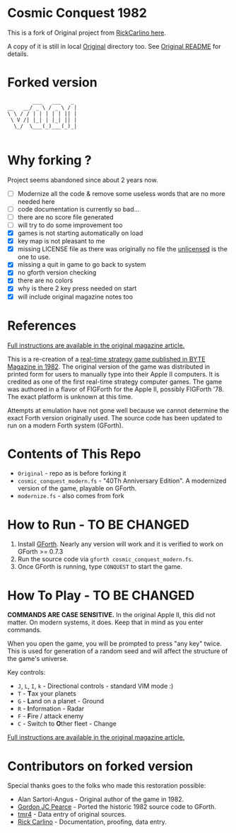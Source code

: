 # Cosmic Conquest 1982

This is a fork of Original project from [RickCarlino here](https://github.com/RickCarlino/Cosmic-Conquest-1982).

A copy of it is still in local [Original](./Original/) directory too. See [Original README](./Original/README.md) for details.

# Forked version 
```
        ___   ___   _ 
__   __/ _ \ / _ \ / |
\ \ / / | | | | | || |
 \ V /| |_| | |_| || |
  \_/  \___(_)___(_)_|
                      
```

# Why forking ?

Project seems abandoned since about 2 years now.

- [ ] Modernize all the code & remove some useless words that are no more needed here
- [ ] code documentation is currently so bad...
- [ ] there are no score file generated
- [ ] will try to do some improvement too
- [X] games is not starting automatically on load 
- [X] key map is not pleasant to me 
- [X] missing LICENSE file as there was originally no file the [unlicensed](./LICENSE) is the one to use.
- [X] missing a quit in game to go back to system 
- [X] no gforth version checking 
- [X] there are no colors 
- [X] why is there 2 key press needed on start 
- [X] will include original magazine notes too 

# References

[Full instructions are available in the original magazine article.](https://archive.org/details/byte-magazine-1982-12/page/n125/mode/2up)

This is a re-creation of a [real-time strategy game published in BYTE Magazine in 1982](https://archive.org/details/byte-magazine-1982-12/page/n131/mode/1up?q=cosmic+conquest). The original version of the game was distributed in printed form for users to manually type into their Apple II computers. It is credited as one of the first real-time strategy computer games. The game was authored in a flavor of FIGForth for the Apple II, possibly FIGForth '78. The exact platform is unknown at this time.

Attempts at emulation have not gone well because we cannot determine the exact Forth version originally used. The source code has been updated to run on a modern Forth system (GForth).

# Contents of This Repo

 * `Original` - repo as is before forking it
 * `cosmic_conquest_modern.fs` - "40Th Anniversary Edition". A modernized version of the game, playable on GForth.
 * `modernize.fs` - also comes from fork


# How to Run - TO BE CHANGED

1. Install [GForth](https://gforth.org/). Nearly any version will work and it is verified to work on GForth >= 0.7.3
1. Run the source code via `gforth cosmic_conquest_modern.fs`.
1. Once GForth is running, type `CONQUEST` to start the game.

# How To Play - TO BE CHANGED

**COMMANDS ARE CASE SENSITIVE.** In the original Apple II, this did not matter. On modern systems, it does. Keep that in mind as you enter commands.

When you open the game, you will be prompted to press "any key" twice. This is used for generation of a random seed and will affect the structure of the game's universe.

Key controls:

 * `J`, `L`, `I`, `k` - Directional controls - standard VIM mode :) 
 * `T` - **T**ax your planets
 * `G` - **L**and on a planet - Ground
 * `R` - **I**nformation - Radar
 * `F` - **F**ire / attack enemy
 * `C` - Switch to **O**ther fleet - Change 

[Full instructions are available in the original magazine article.](https://archive.org/details/byte-magazine-1982-12/page/n125/mode/2up)

# Contributors on forked version 

Special thanks goes to the folks who made this restoration possible:

 * Alan Sartori-Angus - Original author of the game in 1982.
 * [Gordon JC Pearce](https://github.com/gordonjcp) - Ported the historic 1982 source code to GForth.
 * [tmr4](https://github.com/tmr4) - Data entry of original sources.
 * [Rick Carlino](https://github.com/RickCarlino/) - Documentation, proofing, data entry.

